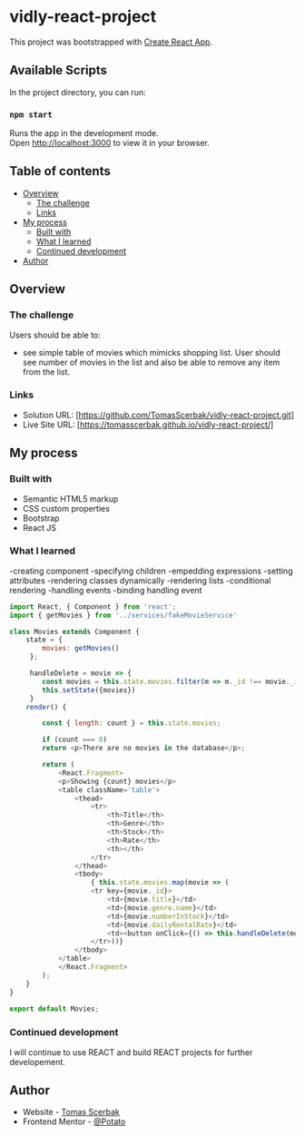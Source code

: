 # vidly-react-project

This project was bootstrapped with [Create React App](https://github.com/facebook/create-react-app).

## Available Scripts

In the project directory, you can run:

### `npm start`

Runs the app in the development mode.\
Open [http://localhost:3000](http://localhost:3000) to view it in your browser.

## Table of contents

- [Overview](#overview)
  - [The challenge](#the-challenge)
  - [Links](#links)
- [My process](#my-process)
  - [Built with](#built-with)
  - [What I learned](#what-i-learned)
  - [Continued development](#continued-development)
- [Author](#author)

## Overview

### The challenge

Users should be able to:

- see simple table of movies which mimicks shopping list. User should see number of movies in the list and also be able to remove any item from the list.

### Links

- Solution URL: [https://github.com/TomasScerbak/vidly-react-project.git]
- Live Site URL: [https://tomasscerbak.github.io/vidly-react-project/]

## My process

### Built with

- Semantic HTML5 markup
- CSS custom properties
- Bootstrap
- React JS

### What I learned

-creating component
-specifying children
-empedding expressions
-setting attributes
-rendering classes dynamically
-rendering lists
-conditional rendering
-handling events
-binding handling event

```js
import React, { Component } from 'react';
import { getMovies } from '../services/fakeMovieService'

class Movies extends Component {
    state = { 
        movies: getMovies()
     };

     handleDelete = movie => {
        const movies = this.state.movies.filter(m => m._id !== movie._id);
        this.setState({movies})
     }
    render() { 

        const { length: count } = this.state.movies;

        if (count === 0) 
        return <p>There are no movies in the database</p>;

        return (
            <React.Fragment>
            <p>Showing {count} movies</p>
            <table className='table'>
                <thead>
                    <tr>
                        <th>Title</th>
                        <th>Genre</th>
                        <th>Stock</th>
                        <th>Rate</th>
                        <th></th>
                    </tr>
                </thead>
                <tbody>
                    { this.state.movies.map(movie => (
                    <tr key={movie._id}>
                        <td>{movie.title}</td>
                        <td>{movie.genre.name}</td>
                        <td>{movie.numberInStock}</td>
                        <td>{movie.dailyRentalRate}</td>
                        <td><button onClick={() => this.handleDelete(movie)} className='btn btn-danger btn-sm'>Delete</button></td>
                    </tr>))}
                </tbody>
            </table>
            </React.Fragment>
        );
    }
}
 
export default Movies;
```

### Continued development

I will continue to use REACT and build REACT projects for further developement.


## Author

- Website - [Tomas Scerbak](https://tomasscerbak.github.io/tomas-scerbak-portfolio/)
- Frontend Mentor - [@Potato](https://www.frontendmentor.io/profile/TomasScerbak)

